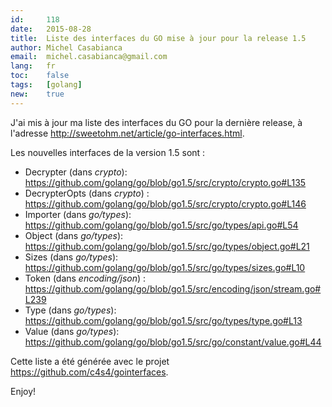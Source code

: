 ```yaml
---
id:     118
date:   2015-08-28
title:  Liste des interfaces du GO mise à jour pour la release 1.5
author: Michel Casabianca
email:  michel.casabianca@gmail.com
lang:   fr
toc:    false
tags:   [golang]
new:    true
---
```


J'ai mis à jour ma liste des interfaces du GO pour la dernière release, à
l'adresse <http://sweetohm.net/article/go-interfaces.html>.

Les nouvelles interfaces de la version 1.5 sont :

- Decrypter (dans *crypto*): <https://github.com/golang/go/blob/go1.5/src/crypto/crypto.go#L135>
- DecrypterOpts (dans *crypto*) : <https://github.com/golang/go/blob/go1.5/src/crypto/crypto.go#L146>
- Importer (dans *go/types*): <https://github.com/golang/go/blob/go1.5/src/go/types/api.go#L54>
- Object (dans *go/types*): <https://github.com/golang/go/blob/go1.5/src/go/types/object.go#L21>
- Sizes (dans *go/types*): <https://github.com/golang/go/blob/go1.5/src/go/types/sizes.go#L10>
- Token (dans *encoding/json*) : <https://github.com/golang/go/blob/go1.5/src/encoding/json/stream.go#L239>
- Type (dans *go/types*): <https://github.com/golang/go/blob/go1.5/src/go/types/type.go#L13>
- Value (dans *go/types*): <https://github.com/golang/go/blob/go1.5/src/go/constant/value.go#L44>

Cette liste a été générée avec le projet <https://github.com/c4s4/gointerfaces>.

Enjoy!

<!--more-->
